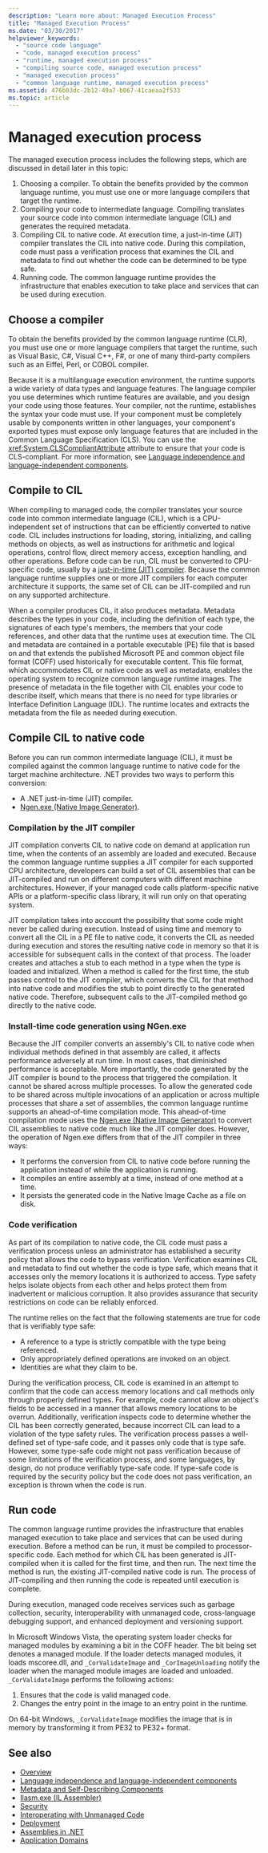 ```yaml
---
description: "Learn more about: Managed Execution Process"
title: "Managed Execution Process"
ms.date: "03/30/2017"
helpviewer_keywords:
  - "source code language"
  - "code, managed execution process"
  - "runtime, managed execution process"
  - "compiling source code, managed execution process"
  - "managed execution process"
  - "common language runtime, managed execution process"
ms.assetid: 476b03dc-2b12-49a7-b067-41caeaa2f533
ms.topic: article
---
```

# Managed execution process

The managed execution process includes the following steps, which are discussed in detail later in this topic:

1. Choosing a compiler. To obtain the benefits provided by the common language runtime, you must use one or more language compilers that target the runtime.
1. Compiling your code to intermediate language. Compiling translates your source code into common intermediate language (CIL) and generates the required metadata.
1. Compiling CIL to native code. At execution time, a just-in-time (JIT) compiler translates the CIL into native code. During this compilation, code must pass a verification process that examines the CIL and metadata to find out whether the code can be determined to be type safe.
1. Running code. The common language runtime provides the infrastructure that enables execution to take place and services that can be used during execution.

## Choose a compiler

 To obtain the benefits provided by the common language runtime (CLR), you must use one or more language compilers that target the runtime, such as Visual Basic, C#, Visual C++, F#, or one of many third-party compilers such as an Eiffel, Perl, or COBOL compiler.

 Because it is a multilanguage execution environment, the runtime supports a wide variety of data types and language features. The language compiler you use determines which runtime features are available, and you design your code using those features. Your compiler, not the runtime, establishes the syntax your code must use. If your component must be completely usable by components written in other languages, your component's exported types must expose only language features that are included in the Common Language Specification (CLS). You can use the <xref:System.CLSCompliantAttribute> attribute to ensure that your code is CLS-compliant. For more information, see [Language independence and language-independent components](language-independence.md).

## Compile to CIL

 When compiling to managed code, the compiler translates your source code into common intermediate language (CIL), which is a CPU-independent set of instructions that can be efficiently converted to native code. CIL includes instructions for loading, storing, initializing, and calling methods on objects, as well as instructions for arithmetic and logical operations, control flow, direct memory access, exception handling, and other operations. Before code can be run, CIL must be converted to CPU-specific code, usually by a [just-in-time (JIT) compiler](#compile-cil-to-native-code). Because the common language runtime supplies one or more JIT compilers for each computer architecture it supports, the same set of CIL can be JIT-compiled and run on any supported architecture.

 When a compiler produces CIL, it also produces metadata. Metadata describes the types in your code, including the definition of each type, the signatures of each type's members, the members that your code references, and other data that the runtime uses at execution time. The CIL and metadata are contained in a portable executable (PE) file that is based on and that extends the published Microsoft PE and common object file format (COFF) used historically for executable content. This file format, which accommodates CIL or native code as well as metadata, enables the operating system to recognize common language runtime images. The presence of metadata in the file together with CIL enables your code to describe itself, which means that there is no need for type libraries or Interface Definition Language (IDL). The runtime locates and extracts the metadata from the file as needed during execution.

## Compile CIL to native code

 Before you can run common intermediate language (CIL), it must be compiled against the common language runtime to native code for the target machine architecture. .NET provides two ways to perform this conversion:

- A .NET just-in-time (JIT) compiler.
- [Ngen.exe (Native Image Generator)](../framework/tools/ngen-exe-native-image-generator.md).

### Compilation by the JIT compiler

 JIT compilation converts CIL to native code on demand at application run time, when the contents of an assembly are loaded and executed. Because the common language runtime supplies a JIT compiler for each supported CPU architecture, developers can build a set of CIL assemblies that can be JIT-compiled and run on different computers with different machine architectures. However, if your managed code calls platform-specific native APIs or a platform-specific class library, it will run only on that operating system.

 JIT compilation takes into account the possibility that some code might never be called during execution. Instead of using time and memory to convert all the CIL in a PE file to native code, it converts the CIL as needed during execution and stores the resulting native code in memory so that it is accessible for subsequent calls in the context of that process. The loader creates and attaches a stub to each method in a type when the type is loaded and initialized. When a method is called for the first time, the stub passes control to the JIT compiler, which converts the CIL for that method into native code and modifies the stub to point directly to the generated native code. Therefore, subsequent calls to the JIT-compiled method go directly to the native code.

### Install-time code generation using NGen.exe

 Because the JIT compiler converts an assembly's CIL to native code when individual methods defined in that assembly are called, it affects performance adversely at run time. In most cases, that diminished performance is acceptable. More importantly, the code generated by the JIT compiler is bound to the process that triggered the compilation. It cannot be shared across multiple processes. To allow the generated code to be shared across multiple invocations of an application or across multiple processes that share a set of assemblies, the common language runtime supports an ahead-of-time compilation mode. This ahead-of-time compilation mode uses the [Ngen.exe (Native Image Generator)](../framework/tools/ngen-exe-native-image-generator.md) to convert CIL assemblies to native code much like the JIT compiler does. However, the operation of Ngen.exe differs from that of the JIT compiler in three ways:

- It performs the conversion from CIL to native code before running the application instead of while the application is running.
- It compiles an entire assembly at a time, instead of one method at a time.
- It persists the generated code in the Native Image Cache as a file on disk.

### Code verification

 As part of its compilation to native code, the CIL code must pass a verification process unless an administrator has established a security policy that allows the code to bypass verification. Verification examines CIL and metadata to find out whether the code is type safe, which means that it accesses only the memory locations it is authorized to access. Type safety helps isolate objects from each other and helps protect them from inadvertent or malicious corruption. It also provides assurance that security restrictions on code can be reliably enforced.

 The runtime relies on the fact that the following statements are true for code that is verifiably type safe:

- A reference to a type is strictly compatible with the type being referenced.
- Only appropriately defined operations are invoked on an object.
- Identities are what they claim to be.

 During the verification process, CIL code is examined in an attempt to confirm that the code can access memory locations and call methods only through properly defined types. For example, code cannot allow an object's fields to be accessed in a manner that allows memory locations to be overrun. Additionally, verification inspects code to determine whether the CIL has been correctly generated, because incorrect CIL can lead to a violation of the type safety rules. The verification process passes a well-defined set of type-safe code, and it passes only code that is type safe. However, some type-safe code might not pass verification because of some limitations of the verification process, and some languages, by design, do not produce verifiably type-safe code. If type-safe code is required by the security policy but the code does not pass verification, an exception is thrown when the code is run.

## Run code

 The common language runtime provides the infrastructure that enables managed execution to take place and services that can be used during execution. Before a method can be run, it must be compiled to processor-specific code. Each method for which CIL has been generated is JIT-compiled when it is called for the first time, and then run. The next time the method is run, the existing JIT-compiled native code is run. The process of JIT-compiling and then running the code is repeated until execution is complete.

 During execution, managed code receives services such as garbage collection, security, interoperability with unmanaged code, cross-language debugging support, and enhanced deployment and versioning support.

 In Microsoft Windows Vista, the operating system loader checks for managed modules by examining a bit in the COFF header. The bit being set denotes a managed module. If the loader detects managed modules, it loads mscoree.dll, and `_CorValidateImage` and `_CorImageUnloading` notify the loader when the managed module images are loaded and unloaded. `_CorValidateImage` performs the following actions:

1. Ensures that the code is valid managed code.
2. Changes the entry point in the image to an entry point in the runtime.

 On 64-bit Windows, `_CorValidateImage` modifies the image that is in memory by transforming it from PE32 to PE32+ format.

## See also

- [Overview](../framework/get-started/overview.md)
- [Language independence and language-independent components](language-independence.md)
- [Metadata and Self-Describing Components](metadata-and-self-describing-components.md)
- [Ilasm.exe (IL Assembler)](../framework/tools/ilasm-exe-il-assembler.md)
- [Security](security/index.md)
- [Interoperating with Unmanaged Code](../framework/interop/index.md)
- [Deployment](../framework/deployment/net-framework-applications.md)
- [Assemblies in .NET](assembly/index.md)
- [Application Domains](../framework/app-domains/application-domains.md)

